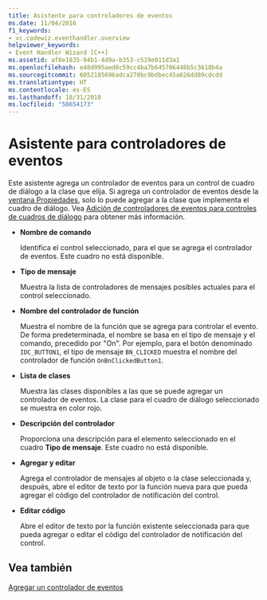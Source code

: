 ```yaml
---
title: Asistente para controladores de eventos
ms.date: 11/04/2016
f1_keywords:
- vc.codewiz.eventhandler.overview
helpviewer_keywords:
- Event Handler Wizard [C++]
ms.assetid: af8e1835-94b1-4d9a-b353-c519e011d3a1
ms.openlocfilehash: e48d995aed0c59cc4ba7b645706448b5c3618b4a
ms.sourcegitcommit: 6052185696adca270bc9bdbec45a626dd89cdcdd
ms.translationtype: HT
ms.contentlocale: es-ES
ms.lasthandoff: 10/31/2018
ms.locfileid: "50654173"
---
```

# <a name="event-handler-wizard"></a>Asistente para controladores de eventos

Este asistente agrega un controlador de eventos para un control de cuadro de diálogo a la clase que elija. Si agrega un controlador de eventos desde la [ventana Propiedades](/visualstudio/ide/reference/properties-window), solo lo puede agregar a la clase que implementa el cuadro de diálogo. Vea [Adición de controladores de eventos para controles de cuadros de diálogo](../windows/adding-event-handlers-for-dialog-box-controls.md) para obtener más información.

- **Nombre de comando**

   Identifica el control seleccionado, para el que se agrega el controlador de eventos. Este cuadro no está disponible.

- **Tipo de mensaje**

   Muestra la lista de controladores de mensajes posibles actuales para el control seleccionado.

- **Nombre del controlador de función**

   Muestra el nombre de la función que se agrega para controlar el evento. De forma predeterminada, el nombre se basa en el tipo de mensaje y el comando, precedido por "On". Por ejemplo, para el botón denominado `IDC_BUTTON1`, el tipo de mensaje `BN_CLICKED` muestra el nombre del controlador de función `OnBnClickedButton1`.

- **Lista de clases**

   Muestra las clases disponibles a las que se puede agregar un controlador de eventos. La clase para el cuadro de diálogo seleccionado se muestra en color rojo.

- **Descripción del controlador**

   Proporciona una descripción para el elemento seleccionado en el cuadro **Tipo de mensaje**. Este cuadro no está disponible.

- **Agregar y editar**

   Agrega el controlador de mensajes al objeto o la clase seleccionada y, después, abre el editor de texto por la función nueva para que pueda agregar el código del controlador de notificación del control.

- **Editar código**

   Abre el editor de texto por la función existente seleccionada para que pueda agregar o editar el código del controlador de notificación del control.

## <a name="see-also"></a>Vea también

[Agregar un controlador de eventos](../ide/adding-an-event-handler-visual-cpp.md)